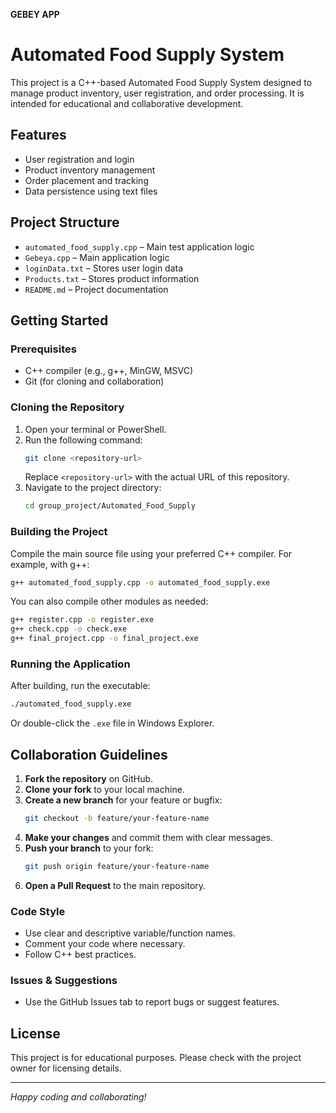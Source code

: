 **GEBEY APP**

# Automated Food Supply System

This project is a C++-based Automated Food Supply System designed to manage product inventory, user registration, and order processing. It is intended for educational and collaborative development.

## Features
- User registration and login
- Product inventory management
- Order placement and tracking
- Data persistence using text files

## Project Structure
- `automated_food_supply.cpp` – Main test application logic
- `Gebeya.cpp` – Main application logic
- `loginData.txt` – Stores user login data
- `Products.txt` – Stores product information
- `README.md` – Project documentation

## Getting Started

### Prerequisites
- C++ compiler (e.g., g++, MinGW, MSVC)
- Git (for cloning and collaboration)

### Cloning the Repository
1. Open your terminal or PowerShell.
2. Run the following command:
   ```sh
   git clone <repository-url>
   ```
   Replace `<repository-url>` with the actual URL of this repository.
3. Navigate to the project directory:
   ```sh
   cd group_project/Automated_Food_Supply
   ```

### Building the Project
Compile the main source file using your preferred C++ compiler. For example, with g++:
```sh
g++ automated_food_supply.cpp -o automated_food_supply.exe
```
You can also compile other modules as needed:
```sh
g++ register.cpp -o register.exe
g++ check.cpp -o check.exe
g++ final_project.cpp -o final_project.exe
```

### Running the Application
After building, run the executable:
```sh
./automated_food_supply.exe
```
Or double-click the `.exe` file in Windows Explorer.

## Collaboration Guidelines

1. **Fork the repository** on GitHub.
2. **Clone your fork** to your local machine.
3. **Create a new branch** for your feature or bugfix:
   ```sh
   git checkout -b feature/your-feature-name
   ```
4. **Make your changes** and commit them with clear messages.
5. **Push your branch** to your fork:
   ```sh
   git push origin feature/your-feature-name
   ```
6. **Open a Pull Request** to the main repository.

### Code Style
- Use clear and descriptive variable/function names.
- Comment your code where necessary.
- Follow C++ best practices.

### Issues & Suggestions
- Use the GitHub Issues tab to report bugs or suggest features.

## License
This project is for educational purposes. Please check with the project owner for licensing details.

---

*Happy coding and collaborating!*
